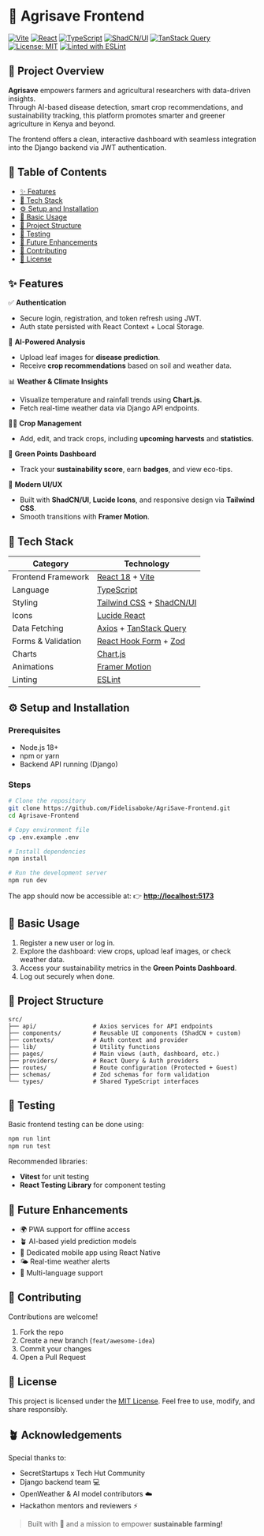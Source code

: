 # 🌾 Agrisave Frontend

[![Vite](https://img.shields.io/badge/Vite-4.0+-646CFF?logo=vite&logoColor=white)](https://vitejs.dev/)
[![React](https://img.shields.io/badge/React-18+-61DAFB?logo=react&logoColor=black)](https://reactjs.org/)
[![TypeScript](https://img.shields.io/badge/TypeScript-5+-3178C6?logo=typescript&logoColor=white)](https://www.typescriptlang.org/)
[![ShadCN/UI](https://img.shields.io/badge/ShadCN/UI-Components-000000?logo=shadcn&logoColor=white)](https://ui.shadcn.com/)
[![TanStack Query](https://img.shields.io/badge/TanStack_Query-Data_Fetching-FF4154?logo=react-query&logoColor=white)](https://tanstack.com/query)
[![License: MIT](https://img.shields.io/badge/License-MIT-green.svg)](LICENSE)
[![Linted with ESLint](https://img.shields.io/badge/Lint-ESLint-4B32C3?logo=eslint&logoColor=white)](https://eslint.org/)

## 🌾 Project Overview

**Agrisave** empowers farmers and agricultural researchers with data-driven insights.  
Through AI-based disease detection, smart crop recommendations, and sustainability tracking, this platform promotes smarter and greener agriculture in Kenya and beyond.  

The frontend offers a clean, interactive dashboard with seamless integration into the Django backend via JWT authentication.


## 📜 Table of Contents

- [✨ Features](#-features)
- [🧰 Tech Stack](#-tech-stack)
- [⚙️ Setup and Installation](#️-setup-and-installation)
- [🚀 Basic Usage](#-basic-usage)
- [📂 Project Structure](#-project-structure)
- [🧪 Testing](#-testing)
- [🔮 Future Enhancements](#-future-enhancements)
- [🤝 Contributing](#-contributing)
- [📜 License](#-license)

## ✨ Features

✅ **Authentication**
- Secure login, registration, and token refresh using JWT.  
- Auth state persisted with React Context + Local Storage.

🌿 **AI-Powered Analysis**
- Upload leaf images for **disease prediction**.  
- Receive **crop recommendations** based on soil and weather data.

📊 **Weather & Climate Insights**
- Visualize temperature and rainfall trends using **Chart.js**.  
- Fetch real-time weather data via Django API endpoints.

🧑‍🌾 **Crop Management**
- Add, edit, and track crops, including **upcoming harvests** and **statistics**.

💚 **Green Points Dashboard**
- Track your **sustainability score**, earn **badges**, and view eco-tips.

🎨 **Modern UI/UX**
- Built with **ShadCN/UI**, **Lucide Icons**, and responsive design via **Tailwind CSS**.  
- Smooth transitions with **Framer Motion**.

## 🧰 Tech Stack

| Category | Technology |
|-----------|-------------|
| Frontend Framework | [React 18](https://react.dev/) + [Vite](https://vitejs.dev/) |
| Language | [TypeScript](https://www.typescriptlang.org/) |
| Styling | [Tailwind CSS](https://tailwindcss.com/) + [ShadCN/UI](https://ui.shadcn.com/) |
| Icons | [Lucide React](https://lucide.dev/) |
| Data Fetching | [Axios](https://axios-http.com/) + [TanStack Query](https://tanstack.com/query) |
| Forms & Validation | [React Hook Form](https://react-hook-form.com/) + [Zod](https://zod.dev/) |
| Charts | [Chart.js](https://www.chartjs.org/) |
| Animations | [Framer Motion](https://www.framer.com/motion/) |
| Linting | [ESLint](https://eslint.org/) |

## ⚙️ Setup and Installation

### Prerequisites
- Node.js 18+
- npm or yarn
- Backend API running (Django)

### Steps
```bash
# Clone the repository
git clone https://github.com/Fidelisaboke/AgriSave-Frontend.git
cd Agrisave-Frontend

# Copy environment file
cp .env.example .env

# Install dependencies
npm install

# Run the development server
npm run dev
```

The app should now be accessible at:
👉 **[http://localhost:5173](http://localhost:5173)**


## 🚀 Basic Usage

1. Register a new user or log in.
2. Explore the dashboard: view crops, upload leaf images, or check weather data.
3. Access your sustainability metrics in the **Green Points Dashboard**.
4. Log out securely when done.


## 📂 Project Structure

```
src/
├── api/                # Axios services for API endpoints
├── components/         # Reusable UI components (ShadCN + custom)
├── contexts/           # Auth context and provider
├── lib/                # Utility functions
├── pages/              # Main views (auth, dashboard, etc.)
├── providers/          # React Query & Auth providers
├── routes/             # Route configuration (Protected + Guest)
├── schemas/            # Zod schemas for form validation
└── types/              # Shared TypeScript interfaces
```

## 🧪 Testing

Basic frontend testing can be done using:

```bash
npm run lint
npm run test
```

Recommended libraries:

* **Vitest** for unit testing
* **React Testing Library** for component testing

## 🔮 Future Enhancements

* 🌍 PWA support for offline access
* 🪴 AI-based yield prediction models
* 📱 Dedicated mobile app using React Native
* 🌤️ Real-time weather alerts
* 🧭 Multi-language support

## 🤝 Contributing

Contributions are welcome!

1. Fork the repo
2. Create a new branch (`feat/awesome-idea`)
3. Commit your changes
4. Open a Pull Request


## 📜 License

This project is licensed under the [MIT License](LICENSE).
Feel free to use, modify, and share responsibly.

## 🪴 Acknowledgements

Special thanks to:
* SecretStartups x Tech Hut Community
* Django backend team 💻
* OpenWeather & AI model contributors ☁️
* Hackathon mentors and reviewers ⚡

> Built with 💚 and a mission to empower **sustainable farming!**